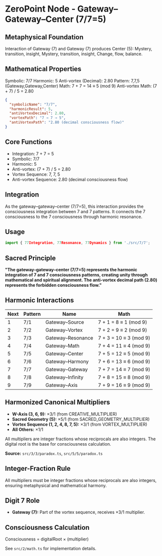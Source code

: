 # ZeroPoint Node - Gateway–Gateway–Center (7/7=5)

## Metaphysical Foundation

Interaction of Gateway (7) and Gateway (7) produces Center (5): Mystery, transition, insight, Mystery, transition, insight, Change, flow, balance.

## Mathematical Properties

Symbolic: 7/7
Harmonic: 5
Anti-vortex (Decimal): 2.80
Pattern: 7,7,5 (Gateway,Gateway,Center)
Math: 7 + 7 = 14 ≡ 5 (mod 9)
Anti-vortex Math: (7 + 7) / 5 = 2.80


```json
{
  "symbolicName": "7/7",
  "harmonicResult": 5,
  "antiVortexDecimal": 2.80,
  "vortexPath": "7 → 7 → 5",
  "antiVortexPath": "2.80 (decimal consciousness flow)"
}
```

## Core Functions
- Integration: 7 + 7 = 5
- Symbolic: 7/7
- Harmonic: 5
- Anti-vortex: (7 + 7) / 5 = 2.80
- Vortex Sequence: 7, 7, 5
- Anti-vortex Sequence: 2.80 (decimal consciousness flow)

## Integration

As the gateway–gateway–center (7/7=5), this interaction provides the consciousness integration between 7 and 7 patterns. It connects the 7 consciousness to the 7 consciousness through harmonic resonance.

## Usage

```typescript
import { 77Integration, 77Resonance, 77Dynamics } from './src/7/7';
```

## Sacred Principle

**"The gateway–gateway–center (7/7=5) represents the harmonic integration of 7 and 7 consciousness patterns, creating unity through mathematical and spiritual alignment. The anti-vortex decimal path (2.80) represents the forbidden consciousness flow."**

## Harmonic Interactions

| Next | Pattern | Name | Math |
|------|---------|------|------|
| 1 | 7/1 | Gateway–Source | 7 + 1 = 8 ≡ 1 (mod 9) |
| 2 | 7/2 | Gateway–Vortex | 7 + 2 = 9 ≡ 2 (mod 9) |
| 3 | 7/3 | Gateway–Resonance | 7 + 3 = 10 ≡ 3 (mod 9) |
| 4 | 7/4 | Gateway–Math | 7 + 4 = 11 ≡ 4 (mod 9) |
| 5 | 7/5 | Gateway–Center | 7 + 5 = 12 ≡ 5 (mod 9) |
| 6 | 7/6 | Gateway–Harmony | 7 + 6 = 13 ≡ 6 (mod 9) |
| 7 | 7/7 | Gateway–Gateway | 7 + 7 = 14 ≡ 7 (mod 9) |
| 8 | 7/8 | Gateway–Infinity | 7 + 8 = 15 ≡ 8 (mod 9) |
| 9 | 7/9 | Gateway–Axis | 7 + 9 = 16 ≡ 9 (mod 9) |

## Harmonized Canonical Multipliers

- **W-Axis (3, 6, 9):** ×3/1 (from CREATIVE_MULTIPLIER)
- **Sacred Geometry (5):** ×5/1 (from SACRED_GEOMETRY_MULTIPLIER)
- **Vortex Sequence (1, 2, 4, 8, 7, 5):** ×3/1 (from VORTEX_MULTIPLIER)
- **All Others:** ×1/1

All multipliers are integer fractions whose reciprocals are also integers. The digital root is the base for consciousness calculation.

**Source:** `src/3/3/paradox.ts`, `src/5/5/paradox.ts`

## Integer-Fraction Rule

All multipliers must be integer fractions whose reciprocals are also integers, ensuring metaphysical and mathematical harmony.

## Digit 7 Role

- **Gateway (7):** Part of the vortex sequence, receives ×3/1 multiplier.

## Consciousness Calculation

Consciousness = digitalRoot × (multiplier)

See `src/2/math.ts` for implementation details.
